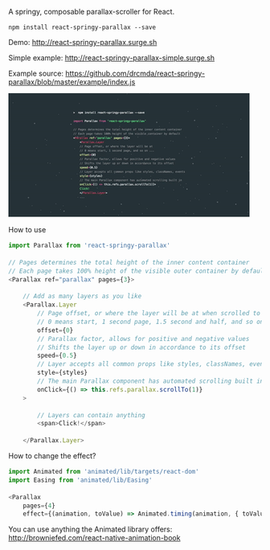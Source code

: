 A springy, composable parallax-scroller for React.

    npm install react-springy-parallax --save

Demo: http://react-springy-parallax.surge.sh

Simple example: http://react-springy-parallax-simple.surge.sh

Example source: https://github.com/drcmda/react-springy-parallax/blob/master/example/index.js

![intro](intro.gif)

How to use

```js
import Parallax from 'react-springy-parallax'

// Pages determines the total height of the inner content container
// Each page takes 100% height of the visible outer container by default
<Parallax ref="parallax" pages={3}>

    // Add as many layers as you like
    <Parallax.Layer
        // Page offset, or where the layer will be at when scrolled to
        // 0 means start, 1 second page, 1.5 second and half, and so on ...
        offset={0}
        // Parallax factor, allows for positive and negative values
        // Shifts the layer up or down in accordance to its offset
        speed={0.5}
        // Layer accepts all common props like styles, classNames, events
        style={styles}
        // The main Parallax component has automated scrolling built in
        onClick={() => this.refs.parallax.scrollTo(1)}
    >

        // Layers can contain anything
        <span>Click!</span>

    </Parallax.Layer>
```

How to change the effect?

```js
import Animated from 'animated/lib/targets/react-dom'
import Easing from 'animated/lib/Easing'

<Parallax
    pages={4}
    effect={(animation, toValue) => Animated.timing(animation, { toValue, duration: 200, easing: Easing.elastic(2) })}>
```

You can use anything the Animated library offers: http://browniefed.com/react-native-animation-book
